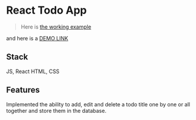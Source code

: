 # React Todo App 

> Here is [the working example](https://mate-academy.github.io/react_todo-app-with-api/)

and here is a [DEMO LINK](https://novak-k.github.io/react_todo-app-with-api/)

## Stack

JS, React
HTML, CSS 

## Features

Implemented the ability to add, edit and delete a todo title one by one or all together and store them in the database. 
